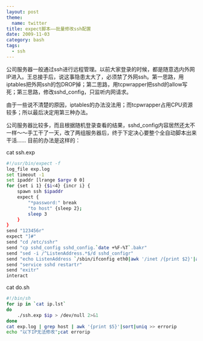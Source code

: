 ```yaml
---
layout: post
theme:
  name: twitter
title: expect脚本——批量修改ssh配置
date: 2009-11-03
category: bash
tags: 
  - ssh
---
```


公司服务器一般通过ssh进行远程管理。以前大家登录的时候，都是随意选内外网IP进入。王总接手后，说这事隐患太大了，必须禁了外网ssh。第一思路，用iptables把外网ssh的包DROP掉；第二思路，用tcpwrapper把sshd的allow写死；第三思路，修改sshd_config，只监听内网请求。

由于一些说不清楚的原因，iptables的办法没法用；而tcpwrapper占用CPU资源较多；所以最后决定用第三种办法。

公司服务器比较多，而且根据随机登录查看的结果，sshd_config内容居然还太不一样～～手工干了一天，改了两组服务器后，终于下定决心要整个全自动脚本出来干活……
目前的办法是这样的：

cat ssh.exp
```bash
#!/usr/bin/expect -f
log_file exp.log
set timeout -1
set ipaddr [lrange $argv 0 0]
for {set i 1} {$i<4} {incr i} {
    spawn ssh $ipaddr
    expect {
        "*password:" break
        "to host" {sleep 2};
        sleep 3
    }
}
send "123456r"
expect "]#"
send "cd /etc/sshr"
send "cp sshd_config sshd_config.`date +%F-%T`.bakr"
send "sed -i /^ListenAddress.*$/d sshd_configr"
send "echo ListenAddress `/sbin/ifconfig eth0|awk '/inet /{print $2}'|awk -F: '{print $2}'` >> sshd_configr"
send "service sshd restartr"
send "exitr"
interact
```
cat do.sh
```bash
#!/bin/sh
for ip in `cat ip.lst`
do
    ./ssh.exp $ip > /dev/null 2>&1
done
cat exp.log | grep host | awk '{print $5}'|sort|uniq >> errorip
echo "以下IP无法修改";cat errorip
```
